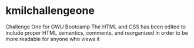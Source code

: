 # kmilchallengeone
Challenge One for GWU Bootcamp
The HTML and CSS has been edited to include proper HTML semantics, comments, and reorganized in order to be more readable for anyone who views it
